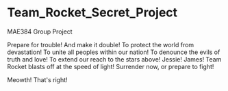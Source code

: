 # Team_Rocket_Secret_Project
MAE384 Group Project 

Prepare for trouble!
And make it double!
To protect the world from devastation!
To unite all peoples within our nation!
To denounce the evils of truth and love!
To extend our reach to the stars above!
Jessie!
James!
Team Rocket blasts off at the speed of light!
Surrender now, or prepare to fight!

Meowth!
That's right!
